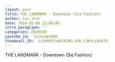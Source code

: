 ```yaml
---
layout: post
title: THE LANDMARK - Downtown (Sie Fashion)
author: loc_tran
date: 2018-05-08 12:00:00
intro_paragraph: ''
categories: FASHION
youtube_id:  lLc4saOcMGE
thumbnail_ID:  1i3HPKETn06J62Ma-Q4K_C3KYej6Pn7b_
---
```

THE LANDMARK - Downtown (Sie Fashion)
